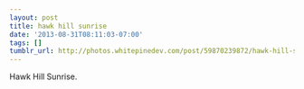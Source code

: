 ```yaml
---
layout: post
title: hawk hill sunrise
date: '2013-08-31T08:11:03-07:00'
tags: []
tumblr_url: http://photos.whitepinedev.com/post/59870239872/hawk-hill-sunrise
---
```

Hawk Hill Sunrise.
